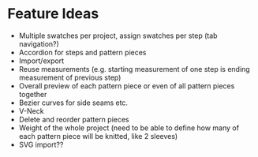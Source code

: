 # Feature Ideas

- Multiple swatches per project, assign swatches per step (tab navigation?)
- Accordion for steps and pattern pieces
- Import/export
- Reuse measurements (e.g. starting measurement of one step is ending measurement of previous step)
- Overall preview of each pattern piece or even of all pattern pieces together
- Bezier curves for side seams etc.
- V-Neck
- Delete and reorder pattern pieces
- Weight of the whole project (need to be able to define how many of each pattern piece will be knitted, like 2 sleeves)
- SVG import??
